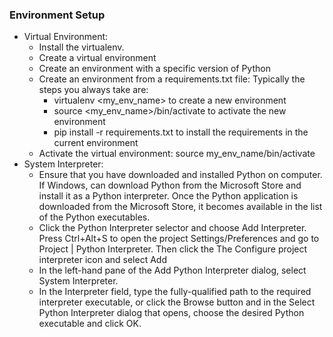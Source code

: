 ### Environment Setup
  - Virtual Environment: 
    - Install the virtualenv. 
    - Create a virtual environment
    - Create an environment with a specific version of Python
    - Create an environment from a requirements.txt file: Typically the steps you always take are:
      - virtualenv <my_env_name> to create a new environment
      - source <my_env_name>/bin/activate to activate the new environment
      - pip install -r requirements.txt to install the requirements in the current environment
    - Activate the virtual environment: source my_env_name/bin/activate
   - System Interpreter:
     - Ensure that you have downloaded and installed Python on computer. If Windows, can download Python from the Microsoft Store and install it as a Python interpreter. Once the Python application is downloaded from the Microsoft Store, it becomes available in the list of the Python executables.
     - Click the Python Interpreter selector and choose Add Interpreter. Press Ctrl+Alt+S to open the project Settings/Preferences and go to Project <project name> | Python Interpreter. Then click the The Configure project interpreter icon and select Add
     - In the left-hand pane of the Add Python Interpreter dialog, select System Interpreter.
     - In the Interpreter field, type the fully-qualified path to the required interpreter executable, or click the Browse button and in the Select Python Interpreter dialog that opens, choose the desired Python executable and click OK.
